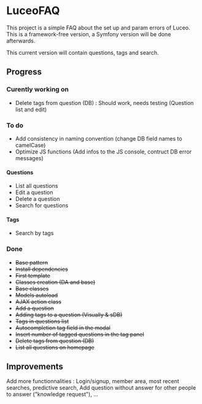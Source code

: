 # LuceoFAQ
This project is a simple FAQ about the set up and param errors of Luceo. This is a framework-free version, a Symfony version will be done afterwards.

This current version will contain questions, tags and search.

## Progress

### Curently working on
* Delete tags from question (DB) : Should work, needs testing (Question list and edit)

### To do
* Add consistency in naming convention (change DB field names to camelCase)
* Optimize JS functions (Add infos to the JS console, contruct DB error messages)

#### Questions
* List all questions
* Edit a question
* Delete a question
* Search for questions

#### Tags
* Search by tags

### Done
* ~~Base pattern~~
* ~~Install dependencies~~
* ~~First template~~
* ~~Classes creation (DA and base)~~
* ~~Base classes~~
* ~~Models autoload~~
* ~~AJAX action class~~
* ~~Add a question~~
* ~~Adding tags to a question (Visually & sDB)~~
* ~~Tags in questions list~~
* ~~Autocompletion tag field in the modal~~
* ~~Insert number of tagged questions in the tag panel~~
* ~~Delete tags from question (DB)~~
* ~~List all questions on homepage~~

## Improvements
Add more functionnalities : Login/signup, member area, most recent searches, predictive search, Add question without answer for other people to answer ("knowledge request"), ...